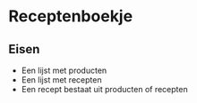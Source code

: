 # Receptenboekje

## Eisen

- Een lijst met producten
- Een lijst met recepten
- Een recept bestaat uit producten of recepten
